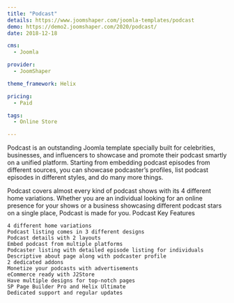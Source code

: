 ```yaml
---
title: "Podcast"
details: https://www.joomshaper.com/joomla-templates/podcast
demo: https://demo2.joomshaper.com/2020/podcast/
date: 2018-12-18

cms: 
  - Joomla

provider:
  - JoomShaper

theme_framework: Helix

pricing:
  - Paid

tags:
  - Online Store

---
```


Podcast is an outstanding Joomla template specially built for celebrities, businesses, and influencers to showcase and promote their podcast smartly on a unified platform. Starting from embedding podcast episodes from different sources, you can showcase podcaster’s profiles, list podcast episodes in different styles, and do many more things.

Podcast covers almost every kind of podcast shows with its 4 different home variations. Whether you are an individual looking for an online presence for your shows or a business showcasing different podcast stars on a single place, Podcast is made for you.
Podcast Key Features

    4 different home variations
    Podcast listing comes in 3 different designs
    Podcast details with 2 layouts
    Embed podcast from multiple platforms
    Podcaster listing with detailed episode listing for individuals
    Descriptive about page along with podcaster profile
    2 dedicated addons
    Monetize your podcasts with advertisements
    eCommerce ready with J2Store
    Have multiple designs for top-notch pages
    SP Page Builder Pro and Helix Ultimate
    Dedicated support and regular updates
